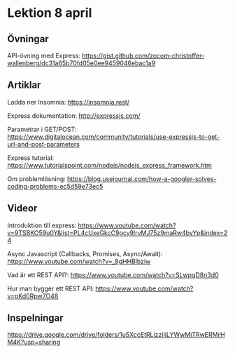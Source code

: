 # Lektion 8 april

## Övningar

API-övning med Express: https://gist.github.com/zocom-christoffer-wallenberg/dc31a65b70fd05e0ee9459046ebac1a9

## Artiklar
Ladda ner Insomnia: https://insomnia.rest/

Express dokumentation: http://expressjs.com/

Parametrar i GET/POST: https://www.digitalocean.com/community/tutorials/use-expressjs-to-get-url-and-post-parameters

Express tutorial: https://www.tutorialspoint.com/nodejs/nodejs_express_framework.htm

Om problemlösning: https://blog.usejournal.com/how-a-googler-solves-coding-problems-ec5d59e73ec5

## Videor
Introduktion till express: https://www.youtube.com/watch?v=9TSBKO59u0Y&list=PL4cUxeGkcC9gcy9lrvMJ75z9maRw4byYp&index=24

Async Javascript (Callbacks, Promises, Async/Await): https://www.youtube.com/watch?v=_8gHHBlbziw

Vad är ett REST API?: https://www.youtube.com/watch?v=SLwpqD8n3d0

Hur man bygger ett REST API: https://www.youtube.com/watch?v=pKd0Rpw7O48

## Inspelningar

https://drive.google.com/drive/folders/1u5XccEtRLizziIiLYWwMiTRwERMrHM4K?usp=sharing